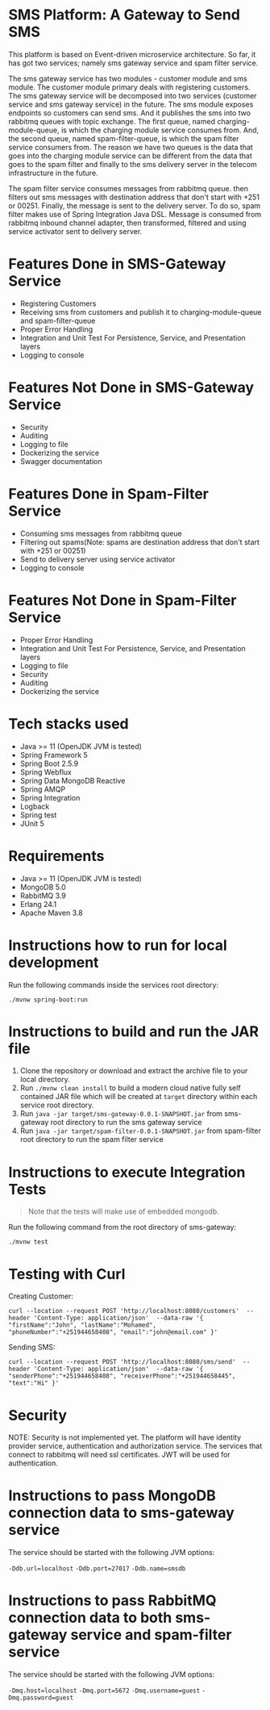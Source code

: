 SMS Platform: A Gateway to Send SMS
============

This platform is based on Event-driven microservice architecture. So far, it has got two services; namely sms gateway service and spam filter service.

The sms gateway service has two modules - customer module and sms module. The customer module primary deals with registering customers. The sms gateway
service will be decomposed into two services (customer service and sms gateway service) in the future. The sms module exposes endpoints so customers can send
sms. And it publishes the sms into two rabbitmq queues with topic exchange. The first queue, named charging-module-queue, is which the charging module
service consumes from. And, the second queue, named spam-filter-queue, is which the spam filter service consumers from. The reason we have two queues is 
the data that goes into the charging module service can be different from the data that goes to the spam filter and finally to the sms delivery server in the
telecom infrastructure in the future.

The spam filter service consumes messages from rabbitmq queue. then filters out sms messages with destination address that don't start with +251 or 00251.
Finally, the message is sent to the delivery server. To do so, spam filter makes use of Spring Integration Java DSL. Message is consumed from rabbitmq inbound
channel adapter, then transformed, filtered and using service activator sent to delivery server.

Features Done in SMS-Gateway Service
============
* Registering Customers
* Receiving sms from customers and publish it to charging-module-queue and spam-filter-queue
* Proper Error Handling
* Integration and Unit Test For Persistence, Service, and Presentation layers
* Logging to console

Features Not Done in SMS-Gateway Service
============
* Security
* Auditing
* Logging to file
* Dockerizing the service
* Swagger documentation

Features Done in Spam-Filter Service
============
* Consuming sms messages from rabbitmq queue
* Filtering out spams(Note: spams are destination address that don't start with +251 or 00251)
* Send to delivery server using service activator
* Logging to console

Features Not Done in Spam-Filter Service
============
* Proper Error Handling
* Integration and Unit Test For Persistence, Service, and Presentation layers
* Logging to file
* Security
* Auditing
* Dockerizing the service

Tech stacks used 
============
* Java >= 11 (OpenJDK JVM is tested)
* Spring Framework 5
* Spring Boot 2.5.9
* Spring Webflux
* Spring Data MongoDB Reactive
* Spring AMQP
* Spring Integration
* Logback
* Spring test
* JUnit 5

Requirements
============
* Java >= 11 (OpenJDK JVM is tested)
* MongoDB 5.0
* RabbitMQ 3.9
* Erlang 24.1
* Apache Maven 3.8

Instructions how to run for local development
============

Run the following commands inside the services root directory:
    
`./mvnw spring-boot:run`


Instructions to build and run the JAR file
============
1. Clone the repository or download and extract the archive file to your local directory.
2. Run `./mvnw clean install` to build a modern cloud native fully self contained JAR file which will be created at `target` directory within each service root directory.
3. Run `java -jar target/sms-gateway-0.0.1-SNAPSHOT.jar` from sms-gateway root directory to run the sms gateway service
4. Run `java -jar target/spam-filter-0.0.1-SNAPSHOT.jar` from spam-filter root directory to run the spam filter service

Instructions to execute Integration Tests
============
> Note that the tests will make use of embedded mongodb.

Run the following command from the root directory of sms-gateway:

`./mvnw test`

Testing with Curl
============

Creating Customer:

`curl --location --request POST 'http://localhost:8080/customers' 
--header 'Content-Type: application/json' 
--data-raw '{
"firstName":"John",
"lastName":"Mohamed",
"phoneNumber":"+251944658408",
"email":"john@email.com"
}'`

Sending SMS:

`curl --location --request POST 'http://localhost:8080/sms/send' 
--header 'Content-Type: application/json' 
--data-raw '{
"senderPhone":"+251944658408",
"receiverPhone":"+251944658445",
"text":"Hi"
}'`

Security
============
NOTE: Security is not implemented yet. The platform will have identity provider service, authentication and authorization service. The services 
that connect to rabbitmq will need ssl certificates. JWT will be used for authentication. 

Instructions to pass MongoDB connection data to sms-gateway service
============
The service should be started with the following JVM options:

`-Ddb.url=localhost`
`-Ddb.port=27017`
`-Ddb.name=smsdb`

Instructions to pass RabbitMQ connection data to both sms-gateway service and spam-filter service
============
The service should be started with the following JVM options:

`-Dmq.host=localhost`
`-Dmq.port=5672`
`-Dmq.username=guest`
`-Dmq.password=guest`